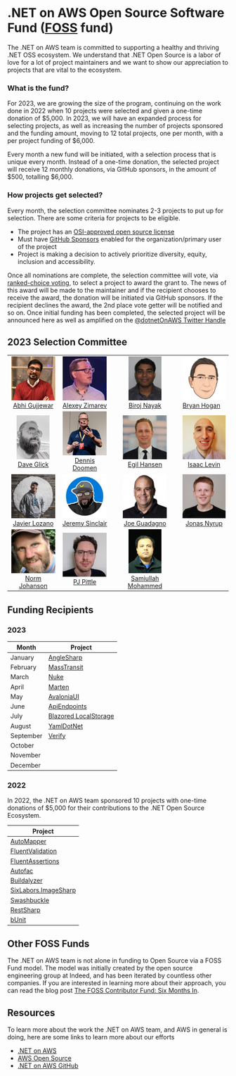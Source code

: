 # .NET on AWS Open Source Software Fund ([FOSS](https://github.com/indeedeng/FOSS-Contributor-Fund) fund)

The .NET on AWS team is committed to supporting a healthy and thriving .NET OSS ecosystem. We understand that .NET Open Source is a labor of love for a lot of project maintainers and we want to show our appreciation to projects that are vital to the ecosystem.

### What is the fund?

For 2023, we are growing the size of the program, continuing on the work done in 2022 when 10 projects were selected and given a one-time donation of $5,000. In 2023, we will have an expanded process for selecting projects, as well as increasing the number of projects sponsored and the funding amount, moving to 12 total projects, one per month, with a per project funding of $6,000.

Every month a new fund will be initiated, with a selection process that is unique every month. Instead of a one-time donation, the selected project will receive 12 monthly donations, via GitHub sponsors, in the amount of $500, totalling $6,000.

### How projects get selected?

Every month, the selection committee nominates 2-3 projects to put up for selection. There are some criteria for projects to be eligible.

- The project has an [OSI-approved open source license](https://opensource.org/)
- Must have [GitHub Sponsors](https://github.com/sponsors) enabled for the organization/primary user of the project
- Project is making a decision to actively prioritize diversity, equity, inclusion and accessibility.

Once all nominations are complete, the selection committee will vote, via [ranked-choice voting](https://en.wikipedia.org/wiki/Ranked_voting), to select a project to award the grant to. The news of this award will be made to the maintainer and if the recipient chooses to receive the award, the donation will be initiated via GitHub sponsors. If the recipient declines the award, the 2nd place vote getter will be notified and so on. Once initial funding has been completed, the selected project will be announced here as well as amplified on the [@dotnetOnAWS Twitter Handle](https://twitter.com/dotnetonaws)

## 2023 Selection Committee
<table>
    <tr>
        <td style="text-align: center; vertical-align: middle;">
            <img src="./committee/abhi-gujjewar.jpeg" height="100" />
            <br />
            <a href="https://www.linkedin.com/in/abhiramgujjewar/" target="_blank">Abhi Gujjewar</a>
        </td>
        <td style="text-align: center; vertical-align: middle;">
            <img src="./committee/alexey-zimarev.png" height="100" />
            <br />
            <a href="https://twitter.com/Zimareff" target="_blank">Alexey Zimarev</a>
        </td>
        <td style="text-align: center; vertical-align: middle;">
            <img src="./committee/biroj-nayak.jpeg" height="100" />
            <br />
            <a href="https://www.linkedin.com/in/biroj/" target="_blank">Biroj Nayak</a>
        </td style="text-align: center; vertical-align: middle;">
        <td>
            <img src="./committee/bryan-hogan.png" height="100" />
            <br />
            <a href="https://twitter.com/bryanjhogan" target="_blank">Bryan Hogan</a>
        </td>
    </tr>
    <tr>
        <td style="text-align: center; vertical-align: middle;">
            <img src="./committee/dave-glick.jpg" height="100" />
            <br />
            <a href="https://www.linkedin.com/in/daveaglick/" target="_blank">Dave Glick</a>
        </td>
        <td style="text-align: center; vertical-align: middle;">
            <img src="./committee/dennis-doomen.jpeg" height="100" />
            <br />
            <a href="https://twitter.com/ddoomen" target="_blank">Dennis Doomen</a>
        </td>
        <td style="text-align: center; vertical-align: middle;">
            <img src="./committee/egil-hansen.jpg" height="100" />
            <br />
            <a href="https://twitter.com/egilhansen" target="_blank">Egil Hansen</a>
        </td>
        <td style="text-align: center; vertical-align: middle;">
            <img src="./committee/isaac-levin.jpeg" height="100" />
            <br />
            <a href="https://twitter.com/isaacrlevin" target="_blank">Isaac Levin</a>
        </td>
    </tr>
    <tr>
        <td style="text-align: center; vertical-align: middle;">
            <img src="./committee/javier-lozano.jpg" height="100" />
            <br />
            <a href="https://twitter.com/jglozano" target="_blank">Javier Lozano</a>
        </td>
        <td style="text-align: center; vertical-align: middle;">
            <img src="./committee/jeremy-sinclair.jpeg" height="100" />
            <br />
            <a href="https://twitter.com/sinclairinat0r" target="_blank">Jeremy Sinclair</a>
        </td>
        <td style="text-align: center; vertical-align: middle;">
            <img src="./committee/joe-guadagno.png" height="100" />
            <br />
            <a href="https://twitter.com/jguadagno" target="_blank">Joe Guadagno</a>
        </td>
        <td style="text-align: center; vertical-align: middle;">
            <img src="./committee/jonas-nyrup.png" height="100" />
            <br />
            <a href="https://twitter.com/jnyrup" target="_blank">Jonas Nyrup</a>
        </td>
    </tr>
    <tr>
        <td style="text-align: center; vertical-align: middle;">
            <img src="./committee/norm-johanson.png" height="100" />
            <br />
            <a href="https://twitter.com/socketnorm" target="_blank">Norm Johanson</a>
        </td>
        <td style="text-align: center; vertical-align: middle;">
            <img src="./committee/pj-pittle.jpeg" height="100" />
            <br />
            <a href="https://www.linkedin.com/in/philip-p-9796183/" target="_blank">PJ Pittle</a>
        </td>
        <td style="text-align: center; vertical-align: middle;">
            <img src="./committee/samiullah-mohammed.jpeg" height="100" />
            <br />
            <a href="https://www.linkedin.com/in/samiullah-mohammed-6948842/" target="_blank">Samiullah Mohammed</a>
        </td>
    </tr>
</table>


## Funding Recipients

### 2023

| Month | Project  |
| -------- | --------------- |
| January  | [AngleSharp](https://github.com/AngleSharp/AngleSharp) |
| February | [MassTransit](https://github.com/MassTransit/MassTransit) |
| March    | [Nuke](https://github.com/nuke-build/nuke)|
| April    | [Marten](https://github.com/JasperFx/marten)|
| May      | [AvaloniaUI](https://github.com/AvaloniaUI/Avalonia)|
| June     | [ApiEndpoints](https://github.com/ardalis/ApiEndpoints)|
| July     | [Blazored LocalStorage](https://github.com/Blazored/LocalStorage)|
| August   | [YamlDotNet](https://github.com/aaubry/YamlDotNet) |
| September | [Verify](https://github.com/VerifyTests/Verify) | 
| October |
| November  |
| December  |



### 2022

In 2022, the .NET on AWS team sponsored 10 projects with one-time donations of $5,000 for their contributions to the .NET Open Source Ecosystem.

| Project |
| --------------- |
| [AutoMapper](https://github.com/AutoMapper/AutoMapper) |
| [FluentValidation](https://github.com/FluentValidation/FluentValidation) |
| [FluentAssertions](https://github.com/fluentassertions/fluentassertions) |
| [Autofac](https://github.com/autofac/Autofac) |
| [Buildalyzer](https://github.com/daveaglick/Buildalyzer) |
| [SixLabors.ImageSharp](https://github.com/SixLabors/ImageSharp) |
| [Swashbuckle](https://github.com/domaindrivendev/Swashbuckle.AspNetCore) |
| [RestSharp](https://github.com/restsharp/RestSharp) |
| [bUnit](https://github.com/bUnit-dev/bUnit) |

## Other FOSS Funds

The .NET on AWS team is not alone in funding to Open Source via a FOSS Fund model. The model was initially created by the open source engineering group at Indeed, and has been iterated by countless other companies. If you are interested in learning more about their approach, you can read the blog post [The FOSS Contributor Fund: Six Months In](https://engineering.indeedblog.com/blog/2019/07/foss-fund-six-months-in/).

## Resources

To learn more about the work the .NET on AWS team, and AWS in general is doing, here are some links to learn more about our efforts

- [.NET on AWS](http://aws.amazon.com/dotnet)
- [AWS Open Source](https://aws.amazon.com/opensource)
- [.NET on AWS GitHub](https://github.com/aws/dotnet)
